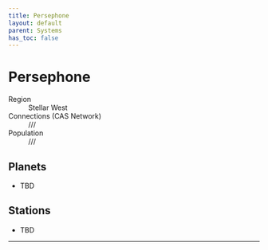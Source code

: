 ```yaml
---
title: Persephone
layout: default
parent: Systems
has_toc: false
---
```


# Persephone
<dl>
    <dt>Region</dt><dd>Stellar West</dd>
    <dt>Connections (CAS Network)</dt><dd>///</dd>
    <dt>Population</dt><dd>///</dd>
</dl>

## Planets
* TBD

## Stations
* TBD

----
